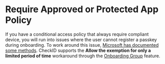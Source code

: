 # Require Approved or Protected App Policy

If you have a conditional access policy that always require compliant device, you will run into issues where the user cannot register a passkey during onboarding. To work around this issue, [Microsoft has documented some methods](https://learn.microsoft.com/entra/identity/authentication/how-to-support-authenticator-passkey#users-who-cant-register-passkeys-because-of-require-approved-client-app-or-require-app-protection-policy-conditional-access-grant-controls). CheckID supports the **Allow the exemption for only a limited period of time** workaround through the [Onboarding Group](Onboarding-Group.md) feature.
